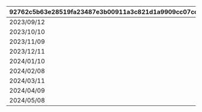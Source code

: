 |92762c5b63e28519fa23487e3b00911a3c821d1a9909cc07cd20644ca339c2b2|7f20026e16aee214830a4a27091dcdd3dd4e751e09f1f373c3d9847124d62630|b2f96152f70192fc0da9d27984d40846b8a89fc24be6e6e373bf1f6f46fc5a92|7962afbb217a543c4f1f23f66043c8f1a0c2696e3101f7428b48e70041ad3cc1|63d71de30290a756e201ded3fc3057bee2eafd71548b0c9262661b5bce381a96|cbe1ee8a82304b4b841fb7ad2778b55ecb536511d2ae66a2c1a548d8f009f30a|6506df829dbd10539a7d4f764331c1521305bc68c46bf9a6b5fcc21d2df22b4c|
| --- | --- | --- | --- | --- | --- | --- |
|2023/09/12|2023/09/07 12:00:00|2023/09/10 23:59:59|2023/09/11 23:59:59|1001|2023/09/12 15:00:00|2023/09/15 11:59:59|
|2023/10/10|2023/10/05 12:00:00|2023/10/08 23:59:59|2023/10/09 23:59:59|1002|2023/10/10 15:00:00|2023/10/13 11:59:59|
|2023/11/09|2023/11/04 12:00:00|2023/11/07 23:59:59|2023/11/08 23:59:59|1003|2023/11/09 15:00:00|2023/11/12 11:59:59|
|2023/12/11|2023/12/06 12:00:00|2023/12/09 23:59:59|2023/12/10 23:59:59|1004|2023/12/11 15:00:00|2023/12/14 11:59:59|
|2024/01/10|2024/01/05 12:00:00|2024/01/08 23:59:59|2024/01/09 23:59:59|1005|2024/01/10 15:00:00|2024/01/13 11:59:59|
|2024/02/08|2024/02/03 12:00:00|2024/02/06 23:59:59|2024/02/07 23:59:59|1006|2024/02/08 15:00:00|2024/02/11 11:59:59|
|2024/03/11|2024/03/06 12:00:00|2024/03/09 23:59:59|2024/03/10 23:59:59|1007|2024/03/11 15:00:00|2024/03/14 11:59:59|
|2024/04/09|2024/04/04 12:00:00|2024/04/07 23:59:59|2024/04/08 23:59:59|1008|2024/04/09 15:00:00|2024/04/12 11:59:59|
|2024/05/08|2024/05/03 12:00:00|2024/05/06 23:59:59|2024/05/07 23:59:59|1009|2024/05/08 15:00:00|2024/05/11 11:59:59|